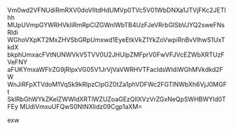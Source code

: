 Vm0wd2VFNUdiRmRXV0doVlltdHdUMVp0TVc5V01WbDNXa1JTVjFKc2JETlhh
MUpUVmpGYWRHVkliRmRpClZGWnlWbTB4UzFJeVRrbGlSbVJYQ2sweFNsRldi
WGhoVXpKT2MxZHVSbGRpUmxwd1EyeEtkVkZ1YkZoVwpiRnBvVlhwS1UxTkdX
bkphUmxacFVtNUNWVkV5TVV0U2JHUlpZMFprV0FwVFJVcEZWbXRTUzFVeFNY
aFUKYmxaWFlrZG9jRlpxVG05V1JrVjVaVWRHVTFacldsWldiWGhMVkdkd2FW
WnJiRFpXTVdoM1VqSk9kRlpzClpGZ0tZa1phVDFWc2FGTlNWbXh6VjJ0MGFt
SklRbGhWYkZKelZWWldXRTlWZUZoaGEzQllXVzVrZGxNeQpSWHBWYld0TFEy
MUdiVmxuUFQwS0NtNXlidz09Cgp1aXM=

exw